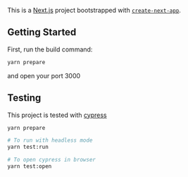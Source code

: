 This is a [Next.js](https://nextjs.org/) project bootstrapped with [`create-next-app`](https://github.com/vercel/next.js/tree/canary/packages/create-next-app).

## Getting Started

First, run the build command:

```bash
yarn prepare
```

and open your port 3000

## Testing

This project is tested with [cypress](https://www.cypress.io/)

```bash
yarn prepare

# To run with headless mode
yarn test:run

# To open cypress in browser
yarn test:open
```